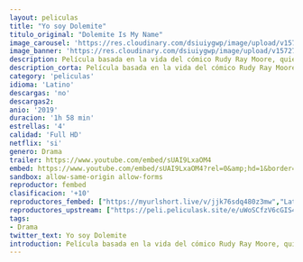 ```yaml
---
layout: peliculas
title: "Yo soy Dolemite"
titulo_original: "Dolemite Is My Name"
image_carousel: 'https://res.cloudinary.com/dsiuiygwp/image/upload/v1572750629/dolomite-min_g0gua4.jpg'
image_banner: 'https://res.cloudinary.com/dsiuiygwp/image/upload/v1572750634/yo-soy-dolemite_1-min_ampcna.jpg'
description: Película basada en la vida del cómico Rudy Ray Moore, quien a menudo incluía en sus monólogos rimas bastante explícitas sobre distintos asuntos sexuales como las prostitutas, los proxenetas y los gigolós. Estas rimas las hacía siempre con ritmo y rapeando, lo que le valió el apodo de “padrino del rap”, por el cual se le conoció hasta el fin de sus días. Moore llegó a lo más alto en los años 70, cuando sus grabaciones poco conocidas empezaron a hacerse populares entre la comunidad negra. El rapero aprovechó esos beneficios para hacer una película de gran éxito llamada Dolemite, centrada en un proxeneta con un harén de prostitutas expertas en el arte del kung-fu.
description_corta: Película basada en la vida del cómico Rudy Ray Moore, quien a menudo incluía en sus monólogos rimas bastante explícitas sobre distintos asuntos sexuales como las prostitutas, los proxenetas y los gigolós. Estas rimas las hacía siempre con ritmo y rapeando, lo que
category: 'peliculas'
idioma: 'Latino'
descargas: 'no'
descargas2:
anio: '2019'
duracion: '1h 58 min'
estrellas: '4'
calidad: 'Full HD'
netflix: 'si'
genero: Drama
trailer: https://www.youtube.com/embed/sUAI9LxaOM4
embed: https://www.youtube.com/embed/sUAI9LxaOM4?rel=0&amp;hd=1&border=0&wmode=opaque&enablejsapi=1&modestbranding=1&controls=1&showinfo=1
sandbox: allow-same-origin allow-forms
reproductor: fembed
clasificacion: '+10'
reproductores_fembed: ["https://myurlshort.live/v/jjk76sdq480z3mw","Latino","https://animekao.xyz/v/kykmlb3z17r8pz5","Latino","https://api.cuevana3.io/stream/index.php?file=ek5lbm9xYWNrS0xYMTZLa2xNbkdvY3ZTb3BtZng4TGp6ZFpobGFMUGtOalJ5S1dUbjhhTzJOTFhuS2FzajVPcG1acGthV0hEMGVQWDA2S21ZY1hRNEpQWHAycG9sSmVybTVXU2ZuUzJ3THVva2FDaVo0WFgxTkRNbDZGM3g5VFh5WjFrWjJ1V2thbWJrMlJx","Latino","https://feurl.com/v/xdqd6c532-qx8m6","Latino"]
reproductores_upstream: ["https://peli.peliculask.site/e/uWoSCfzV6cGIS4p/","Latino","https://peli.peliculask.site/e/mPrEgP8P52hSXph/","Latino"]
tags:
- Drama
twitter_text: Yo soy Dolemite
introduction: Película basada en la vida del cómico Rudy Ray Moore, quien a menudo incluía en sus monólogos rimas bastante explícitas sobre distintos asuntos sexuales como las prostitutas, los proxenetas y los gigolós. Estas rimas las hacía siempre con ritmo y rapeando, lo que
---
```













